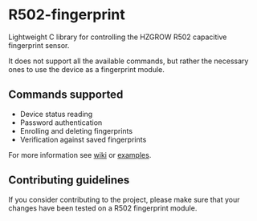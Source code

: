# R502-fingerprint

Lightweight C library for controlling the HZGROW R502 capacitive fingerprint sensor.

It does not support all the available commands, but rather the necessary ones to use the device as a fingerprint module.

## Commands supported
* Device status reading
* Password authentication
* Enrolling and deleting fingerprints
* Verification against saved fingerprints

For more information see [wiki](https://github.com/DanBrezeanu/R502-fingerprint/wiki/R502) or [examples](examples).

## Contributing guidelines
If you consider contributing to the project, please make sure that your changes have been tested on a R502 fingerprint module.
